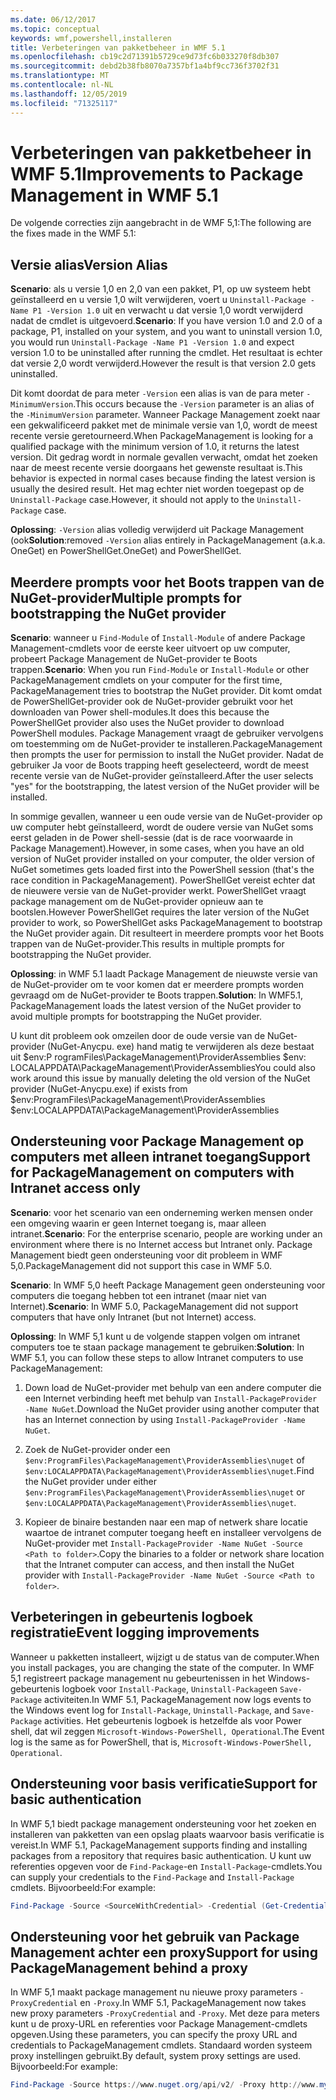 ```yaml
---
ms.date: 06/12/2017
ms.topic: conceptual
keywords: wmf,powershell,installeren
title: Verbeteringen van pakketbeheer in WMF 5.1
ms.openlocfilehash: cb19c2d71391b5729ce9d73fc6b033270f8db307
ms.sourcegitcommit: debd2b38fb8070a7357bf1a4bf9cc736f3702f31
ms.translationtype: MT
ms.contentlocale: nl-NL
ms.lasthandoff: 12/05/2019
ms.locfileid: "71325117"
---
```

# <a name="improvements-to-package-management-in-wmf-51"></a><span data-ttu-id="18382-103">Verbeteringen van pakketbeheer in WMF 5.1</span><span class="sxs-lookup"><span data-stu-id="18382-103">Improvements to Package Management in WMF 5.1</span></span>

<span data-ttu-id="18382-104">De volgende correcties zijn aangebracht in de WMF 5,1:</span><span class="sxs-lookup"><span data-stu-id="18382-104">The following are the fixes made in the WMF 5.1:</span></span>

## <a name="version-alias"></a><span data-ttu-id="18382-105">Versie alias</span><span class="sxs-lookup"><span data-stu-id="18382-105">Version Alias</span></span>

<span data-ttu-id="18382-106">**Scenario**: als u versie 1,0 en 2,0 van een pakket, P1, op uw systeem hebt geïnstalleerd en u versie 1,0 wilt verwijderen, voert u `Uninstall-Package -Name P1 -Version 1.0` uit en verwacht u dat versie 1,0 wordt verwijderd nadat de cmdlet is uitgevoerd.</span><span class="sxs-lookup"><span data-stu-id="18382-106">**Scenario**: If you have version 1.0 and 2.0 of a package, P1, installed on your system, and you want to uninstall version 1.0, you would run `Uninstall-Package -Name P1 -Version 1.0` and expect version 1.0 to be uninstalled after running the cmdlet.</span></span> <span data-ttu-id="18382-107">Het resultaat is echter dat versie 2,0 wordt verwijderd.</span><span class="sxs-lookup"><span data-stu-id="18382-107">However the result is that version 2.0 gets uninstalled.</span></span>

<span data-ttu-id="18382-108">Dit komt doordat de para meter `-Version` een alias is van de para meter `-MinimumVersion`.</span><span class="sxs-lookup"><span data-stu-id="18382-108">This occurs because the `-Version` parameter is an alias of the `-MinimumVersion` parameter.</span></span> <span data-ttu-id="18382-109">Wanneer Package Management zoekt naar een gekwalificeerd pakket met de minimale versie van 1,0, wordt de meest recente versie geretourneerd.</span><span class="sxs-lookup"><span data-stu-id="18382-109">When PackageManagement is looking for a qualified package with the minimum version of 1.0, it returns the latest version.</span></span> <span data-ttu-id="18382-110">Dit gedrag wordt in normale gevallen verwacht, omdat het zoeken naar de meest recente versie doorgaans het gewenste resultaat is.</span><span class="sxs-lookup"><span data-stu-id="18382-110">This behavior is expected in normal cases because finding the latest version is usually the desired result.</span></span> <span data-ttu-id="18382-111">Het mag echter niet worden toegepast op de `Uninstall-Package` case.</span><span class="sxs-lookup"><span data-stu-id="18382-111">However, it should not apply to the `Uninstall-Package` case.</span></span>

<span data-ttu-id="18382-112">**Oplossing**: `-Version` alias volledig verwijderd uit Package Management (ook</span><span class="sxs-lookup"><span data-stu-id="18382-112">**Solution**:removed `-Version` alias entirely in PackageManagement (a.k.a.</span></span> <span data-ttu-id="18382-113">OneGet) en PowerShellGet.</span><span class="sxs-lookup"><span data-stu-id="18382-113">OneGet) and PowerShellGet.</span></span>

## <a name="multiple-prompts-for-bootstrapping-the-nuget-provider"></a><span data-ttu-id="18382-114">Meerdere prompts voor het Boots trappen van de NuGet-provider</span><span class="sxs-lookup"><span data-stu-id="18382-114">Multiple prompts for bootstrapping the NuGet provider</span></span>

<span data-ttu-id="18382-115">**Scenario**: wanneer u `Find-Module` of `Install-Module` of andere Package Management-cmdlets voor de eerste keer uitvoert op uw computer, probeert Package Management de NuGet-provider te Boots trappen.</span><span class="sxs-lookup"><span data-stu-id="18382-115">**Scenario**: When you run `Find-Module` or `Install-Module` or other PackageManagement cmdlets on your computer for the first time, PackageManagement tries to bootstrap the NuGet provider.</span></span> <span data-ttu-id="18382-116">Dit komt omdat de PowerShellGet-provider ook de NuGet-provider gebruikt voor het downloaden van Power shell-modules.</span><span class="sxs-lookup"><span data-stu-id="18382-116">It does this because the PowerShellGet provider also uses the NuGet provider to download PowerShell modules.</span></span>
<span data-ttu-id="18382-117">Package Management vraagt de gebruiker vervolgens om toestemming om de NuGet-provider te installeren.</span><span class="sxs-lookup"><span data-stu-id="18382-117">PackageManagement then prompts the user for permission to install the NuGet provider.</span></span> <span data-ttu-id="18382-118">Nadat de gebruiker Ja voor de Boots trapping heeft geselecteerd, wordt de meest recente versie van de NuGet-provider geïnstalleerd.</span><span class="sxs-lookup"><span data-stu-id="18382-118">After the user selects "yes" for the bootstrapping, the latest version of the NuGet provider will be installed.</span></span>

<span data-ttu-id="18382-119">In sommige gevallen, wanneer u een oude versie van de NuGet-provider op uw computer hebt geïnstalleerd, wordt de oudere versie van NuGet soms eerst geladen in de Power shell-sessie (dat is de race voorwaarde in Package Management).</span><span class="sxs-lookup"><span data-stu-id="18382-119">However, in some cases, when you have an old version of NuGet provider installed on your computer, the older version of NuGet sometimes gets loaded first into the PowerShell session (that's the race condition in PackageManagement).</span></span> <span data-ttu-id="18382-120">PowerShellGet vereist echter dat de nieuwere versie van de NuGet-provider werkt. PowerShellGet vraagt package management om de NuGet-provider opnieuw aan te bootslen.</span><span class="sxs-lookup"><span data-stu-id="18382-120">However PowerShellGet requires the later version of the NuGet provider to work, so PowerShellGet asks PackageManagement to bootstrap the NuGet provider again.</span></span>
<span data-ttu-id="18382-121">Dit resulteert in meerdere prompts voor het Boots trappen van de NuGet-provider.</span><span class="sxs-lookup"><span data-stu-id="18382-121">This results in multiple prompts for bootstrapping the NuGet provider.</span></span>

<span data-ttu-id="18382-122">**Oplossing**: in WMF 5.1 laadt Package Management de nieuwste versie van de NuGet-provider om te voor komen dat er meerdere prompts worden gevraagd om de NuGet-provider te Boots trappen.</span><span class="sxs-lookup"><span data-stu-id="18382-122">**Solution**: In WMF5.1, PackageManagement loads the latest version of the NuGet provider to avoid multiple prompts for bootstrapping the NuGet provider.</span></span>

<span data-ttu-id="18382-123">U kunt dit probleem ook omzeilen door de oude versie van de NuGet-provider (NuGet-Anycpu. exe) hand matig te verwijderen als deze bestaat uit $env:P rogramFiles\PackageManagement\ProviderAssemblies $env: LOCALAPPDATA\PackageManagement\ProviderAssemblies</span><span class="sxs-lookup"><span data-stu-id="18382-123">You could also work around this issue by manually deleting the old version of the NuGet provider (NuGet-Anycpu.exe) if exists from $env:ProgramFiles\PackageManagement\ProviderAssemblies $env:LOCALAPPDATA\PackageManagement\ProviderAssemblies</span></span>

## <a name="support-for-packagemanagement-on-computers-with-intranet-access-only"></a><span data-ttu-id="18382-124">Ondersteuning voor Package Management op computers met alleen intranet toegang</span><span class="sxs-lookup"><span data-stu-id="18382-124">Support for PackageManagement on computers with Intranet access only</span></span>

<span data-ttu-id="18382-125">**Scenario**: voor het scenario van een onderneming werken mensen onder een omgeving waarin er geen Internet toegang is, maar alleen intranet.</span><span class="sxs-lookup"><span data-stu-id="18382-125">**Scenario**: For the enterprise scenario, people are working under an environment where there is no Internet access but Intranet only.</span></span> <span data-ttu-id="18382-126">Package Management biedt geen ondersteuning voor dit probleem in WMF 5,0.</span><span class="sxs-lookup"><span data-stu-id="18382-126">PackageManagement did not support this case in WMF 5.0.</span></span>

<span data-ttu-id="18382-127">**Scenario**: In WMF 5,0 heeft Package Management geen ondersteuning voor computers die toegang hebben tot een intranet (maar niet van Internet).</span><span class="sxs-lookup"><span data-stu-id="18382-127">**Scenario**: In WMF 5.0, PackageManagement did not support computers that have only Intranet (but not Internet) access.</span></span>

<span data-ttu-id="18382-128">**Oplossing**: In WMF 5,1 kunt u de volgende stappen volgen om intranet computers toe te staan package management te gebruiken:</span><span class="sxs-lookup"><span data-stu-id="18382-128">**Solution**: In WMF 5.1, you can follow these steps to allow Intranet computers to use PackageManagement:</span></span>

1. <span data-ttu-id="18382-129">Down load de NuGet-provider met behulp van een andere computer die een Internet verbinding heeft met behulp van `Install-PackageProvider -Name NuGet`.</span><span class="sxs-lookup"><span data-stu-id="18382-129">Download the NuGet provider using another computer that has an Internet connection by using `Install-PackageProvider -Name NuGet`.</span></span>

2. <span data-ttu-id="18382-130">Zoek de NuGet-provider onder een `$env:ProgramFiles\PackageManagement\ProviderAssemblies\nuget` of `$env:LOCALAPPDATA\PackageManagement\ProviderAssemblies\nuget`.</span><span class="sxs-lookup"><span data-stu-id="18382-130">Find the NuGet provider under either `$env:ProgramFiles\PackageManagement\ProviderAssemblies\nuget` or `$env:LOCALAPPDATA\PackageManagement\ProviderAssemblies\nuget`.</span></span>

3. <span data-ttu-id="18382-131">Kopieer de binaire bestanden naar een map of netwerk share locatie waartoe de intranet computer toegang heeft en installeer vervolgens de NuGet-provider met `Install-PackageProvider -Name NuGet -Source <Path to folder>`.</span><span class="sxs-lookup"><span data-stu-id="18382-131">Copy the binaries to a folder or network share location that the Intranet computer can access, and then install the NuGet provider with `Install-PackageProvider -Name NuGet -Source <Path to folder>`.</span></span>


## <a name="event-logging-improvements"></a><span data-ttu-id="18382-132">Verbeteringen in gebeurtenis logboek registratie</span><span class="sxs-lookup"><span data-stu-id="18382-132">Event logging improvements</span></span>

<span data-ttu-id="18382-133">Wanneer u pakketten installeert, wijzigt u de status van de computer.</span><span class="sxs-lookup"><span data-stu-id="18382-133">When you install packages, you are changing the state of the computer.</span></span> <span data-ttu-id="18382-134">In WMF 5,1 registreert package management nu gebeurtenissen in het Windows-gebeurtenis logboek voor `Install-Package`, `Uninstall-Package`en `Save-Package` activiteiten.</span><span class="sxs-lookup"><span data-stu-id="18382-134">In WMF 5.1, PackageManagement now logs events to the Windows event log for `Install-Package`, `Uninstall-Package`, and `Save-Package` activities.</span></span> <span data-ttu-id="18382-135">Het gebeurtenis logboek is hetzelfde als voor Power shell, dat wil zeggen `Microsoft-Windows-PowerShell, Operational`.</span><span class="sxs-lookup"><span data-stu-id="18382-135">The Event log is the same as for PowerShell, that is, `Microsoft-Windows-PowerShell, Operational`.</span></span>

## <a name="support-for-basic-authentication"></a><span data-ttu-id="18382-136">Ondersteuning voor basis verificatie</span><span class="sxs-lookup"><span data-stu-id="18382-136">Support for basic authentication</span></span>

<span data-ttu-id="18382-137">In WMF 5,1 biedt package management ondersteuning voor het zoeken en installeren van pakketten van een opslag plaats waarvoor basis verificatie is vereist.</span><span class="sxs-lookup"><span data-stu-id="18382-137">In WMF 5.1, PackageManagement supports finding and installing packages from a repository that requires basic authentication.</span></span> <span data-ttu-id="18382-138">U kunt uw referenties opgeven voor de `Find-Package`-en `Install-Package`-cmdlets.</span><span class="sxs-lookup"><span data-stu-id="18382-138">You can supply your credentials to the `Find-Package` and `Install-Package` cmdlets.</span></span> <span data-ttu-id="18382-139">Bijvoorbeeld:</span><span class="sxs-lookup"><span data-stu-id="18382-139">For example:</span></span>

```powershell
Find-Package -Source <SourceWithCredential> -Credential (Get-Credential)
```

## <a name="support-for-using-packagemanagement-behind-a-proxy"></a><span data-ttu-id="18382-140">Ondersteuning voor het gebruik van Package Management achter een proxy</span><span class="sxs-lookup"><span data-stu-id="18382-140">Support for using PackageManagement behind a proxy</span></span>

<span data-ttu-id="18382-141">In WMF 5,1 maakt package management nu nieuwe proxy parameters `-ProxyCredential` en `-Proxy`.</span><span class="sxs-lookup"><span data-stu-id="18382-141">In WMF 5.1, PackageManagement now takes new proxy parameters `-ProxyCredential` and `-Proxy`.</span></span> <span data-ttu-id="18382-142">Met deze para meters kunt u de proxy-URL en referenties voor Package Management-cmdlets opgeven.</span><span class="sxs-lookup"><span data-stu-id="18382-142">Using these parameters, you can specify the proxy URL and credentials to PackageManagement cmdlets.</span></span> <span data-ttu-id="18382-143">Standaard worden systeem proxy instellingen gebruikt.</span><span class="sxs-lookup"><span data-stu-id="18382-143">By default, system proxy settings are used.</span></span> <span data-ttu-id="18382-144">Bijvoorbeeld:</span><span class="sxs-lookup"><span data-stu-id="18382-144">For example:</span></span>

```powershell
Find-Package -Source https://www.nuget.org/api/v2/ -Proxy http://www.myproxyserver.com -ProxyCredential (Get-Credential)
```
